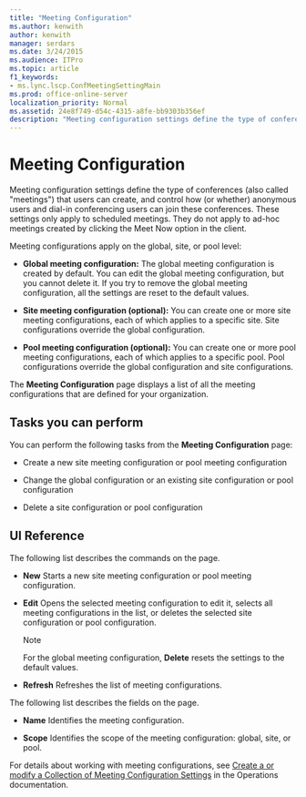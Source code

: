```yaml
---
title: "Meeting Configuration"
ms.author: kenwith
author: kenwith
manager: serdars
ms.date: 3/24/2015
ms.audience: ITPro
ms.topic: article
f1_keywords:
- ms.lync.lscp.ConfMeetingSettingMain
ms.prod: office-online-server
localization_priority: Normal
ms.assetid: 24e8f749-d54c-4315-a8fe-bb9303b356ef
description: "Meeting configuration settings define the type of conferences (also calledmeetings) that users can create, and control how (or whether) anonymous users and dial-in conferencing users can join these conferences. These settings only apply to scheduled meetings. They do not apply to ad-hoc meetings created by clicking the Meet Now option in the client."
---
```


# Meeting Configuration
 
Meeting configuration settings define the type of conferences (also called "meetings") that users can create, and control how (or whether) anonymous users and dial-in conferencing users can join these conferences. These settings only apply to scheduled meetings. They do not apply to ad-hoc meetings created by clicking the Meet Now option in the client. 
  
Meeting configurations apply on the global, site, or pool level:
  
- **Global meeting configuration:** The global meeting configuration is created by default. You can edit the global meeting configuration, but you cannot delete it. If you try to remove the global meeting configuration, all the settings are reset to the default values.
    
- **Site meeting configuration (optional):** You can create one or more site meeting configurations, each of which applies to a specific site. Site configurations override the global configuration.
    
- **Pool meeting configuration (optional):** You can create one or more pool meeting configurations, each of which applies to a specific pool. Pool configurations override the global configuration and site configurations.
    
The **Meeting Configuration** page displays a list of all the meeting configurations that are defined for your organization.
  
## Tasks you can perform

You can perform the following tasks from the **Meeting Configuration** page:
  
- Create a new site meeting configuration or pool meeting configuration
    
- Change the global configuration or an existing site configuration or pool configuration
    
- Delete a site configuration or pool configuration
    
## UI Reference

The following list describes the commands on the page.
  
- **New** Starts a new site meeting configuration or pool meeting configuration.
    
- **Edit** Opens the selected meeting configuration to edit it, selects all meeting configurations in the list, or deletes the selected site configuration or pool configuration.
    
    > [!NOTE]
    > For the global meeting configuration, **Delete** resets the settings to the default values.
  
- **Refresh** Refreshes the list of meeting configurations.
    
The following list describes the fields on the page.
  
- **Name** Identifies the meeting configuration.
    
- **Scope** Identifies the scope of the meeting configuration: global, site, or pool.
    
For details about working with meeting configurations, see [Create a or modify a Collection of Meeting Configuration Settings](http://technet.microsoft.com/library/ce6773c1-a0d5-4405-8e32-33a6f3a46a1a.aspx) in the Operations documentation.
  

